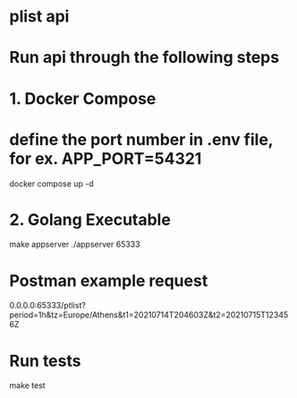 # plist api

# Run api through the following steps

# 1. Docker Compose

# define the port number in .env file, for ex. APP_PORT=54321
docker compose up -d

# 2. Golang Executable
make appserver
./appserver 65333

# Postman example request
0.0.0.0:65333/ptlist?period=1h&tz=Europe/Athens&t1=20210714T204603Z&t2=20210715T123456Z

# Run tests
make test
